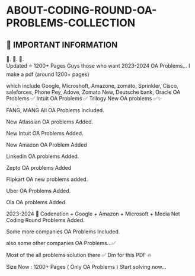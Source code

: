 # ABOUT-CODING-ROUND-OA-PROBLEMS-COLLECTION

## 📌 IMPORTANT INFORMATION

📍.        📍.           📍.    
Updated ⭐ 1200+ Pages
Guys those who want 2023-2024 OA Problems...
I make a pdf (around 1200+ pages)

which include Google, Microshoft, Amazone, zomato, Sprinkler, Cisco, saleforces, Phone Pey, Adove, 
Zomato New, Deutsche bank, Oracle OA Problems ✅
Intuit OA Problems ✅
Trilogy New OA problems ✅✨

FANG, MANG All OA Problems Included.

New Atlassian OA problems Added.

New Intuit OA Problems Added.

New Amazon OA Problem Added 

Linkedin OA problems Added.

Zepto OA problems Added 

Flipkart OA new problems added.

Uber OA Problems Added.

Ola OA problems Added.

2023-2024 🚀
Codenation + Google + Amazon + Microsoft + Media Net Coding Round Problems Added. 

Some more companies OA Problems Included.

also some other companies OA Problems...✅


Most of the all problems solution there ✅
Dm for this PDF 🔥

Size Now : 1200+ Pages ( Only OA Problems )
Start solving now...

